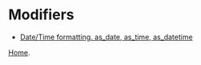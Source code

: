
# Modifiers

- [Date/Time formatting. as_date, as_time, as_datetime](datetime.md)


[Home](../index.md).
